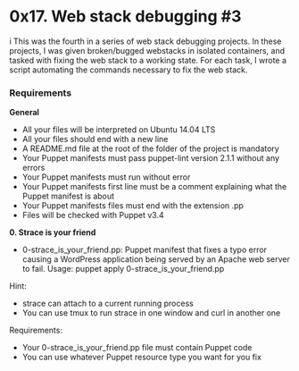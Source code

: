 # 0x17. Web stack debugging #3
i
This was the fourth in a series of web stack debugging projects. In these projects, I was given broken/bugged webstacks in isolated
containers, and tasked with fixing the web stack to a working state. For each task, I wrote a script automating the commands necessary to fix the web stack.

### Requirements
**General**
* All your files will be interpreted on Ubuntu 14.04 LTS
* All your files should end with a new line
* A README.md file at the root of the folder of the project is mandatory
* Your Puppet manifests must pass puppet-lint version 2.1.1 without any errors
* Your Puppet manifests must run without error
* Your Puppet manifests first line must be a comment explaining what the Puppet manifest is about
* Your Puppet manifests files must end with the extension .pp
* Files will be checked with Puppet v3.4


**0. Strace is your friend**
* 0-strace_is_your_friend.pp: Puppet manifest that fixes a typo error causing a WordPress application being served by an Apache web server to fail.
Usage: puppet apply 0-strace_is_your_friend.pp


Hint:

* strace can attach to a current running process
* You can use tmux to run strace in one window and curl in another one

Requirements:

* Your 0-strace_is_your_friend.pp file must contain Puppet code
* You can use whatever Puppet resource type you want for you fix
